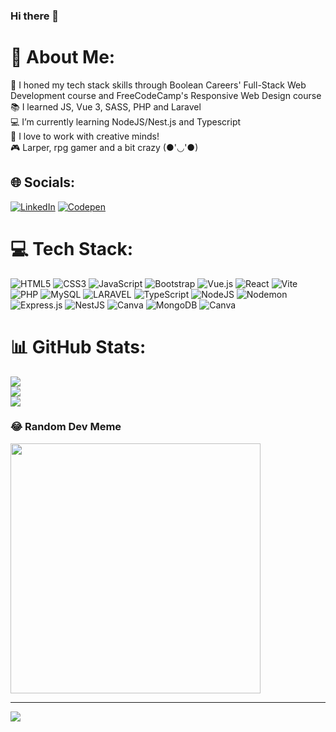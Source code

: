 ### Hi there 👋

# 💫 About Me:
🔭 I honed my tech stack skills through Boolean Careers' Full-Stack Web Development course and FreeCodeCamp's Responsive Web Design course<br>📚 I learned JS, Vue 3, SASS, PHP and Laravel<br>💻 I’m currently learning NodeJS/Nest.js and Typescript<br>🤝 I love to work with creative minds!<br>🎮 Larper, rpg gamer and a bit crazy  (●'◡'●)

## 🌐 Socials:
[![LinkedIn](https://img.shields.io/badge/LinkedIn-%230077B5.svg?logo=linkedin&logoColor=white)](https://linkedin.com/in/francesco-m-793199ab/) [![Codepen](https://img.shields.io/badge/Codepen-000000?style=for-the-badge&logo=codepen&logoColor=white)](https://codepen.io/coldshark) 

# 💻 Tech Stack:
![HTML5](https://img.shields.io/badge/html5-%23E34F26.svg?style=for-the-badge&logo=html5&logoColor=white) ![CSS3](https://img.shields.io/badge/css3-%231572B6.svg?style=for-the-badge&logo=css3&logoColor=white) ![JavaScript](https://img.shields.io/badge/javascript-%23323330.svg?style=for-the-badge&logo=javascript&logoColor=%23F7DF1E) ![Bootstrap](https://img.shields.io/badge/bootstrap-%238511FA.svg?style=for-the-badge&logo=bootstrap&logoColor=white) ![Vue.js](https://img.shields.io/badge/vue.js-%2335495e.svg?style=for-the-badge&logo=vuedotjs&logoColor=%234FC08D) ![React](https://img.shields.io/badge/react-%2320232a.svg?style=for-the-badge&logo=react&logoColor=%2361DAFB) ![Vite](https://img.shields.io/badge/vite-%23646CFF.svg?style=for-the-badge&logo=vite&logoColor=white) ![PHP](https://img.shields.io/badge/php-%23777BB4.svg?style=for-the-badge&logo=php&logoColor=white) ![MySQL](https://img.shields.io/badge/mysql-%2300000f.svg?style=for-the-badge&logo=mysql&logoColor=white) ![LARAVEL](https://img.shields.io/badge/laravel-%23FF2D20.svg?style=for-the-badge&logo=laravel&logoColor=white) ![TypeScript](https://img.shields.io/badge/typescript-%23007ACC.svg?style=for-the-badge&logo=typescript&logoColor=white) ![NodeJS](https://img.shields.io/badge/node.js-6DA55F?style=for-the-badge&logo=node.js&logoColor=white) ![Nodemon](https://img.shields.io/badge/NODEMON-%23323330.svg?style=for-the-badge&logo=nodemon&logoColor=%BBDEAD) ![Express.js](https://img.shields.io/badge/express.js-%23404d59.svg?style=for-the-badge&logo=express&logoColor=%2361DAFB) ![NestJS](https://img.shields.io/badge/nestjs-%23E0234E.svg?style=for-the-badge&logo=nestjs&logoColor=white) ![Canva](https://img.shields.io/badge/Canva-%2300C4CC.svg?style=for-the-badge&logo=Canva&logoColor=white) ![MongoDB]([https://img.shields.io/badge/nestjs-%23E0234E.svg?style=for-the-badge&logo=nestjs&logoColor=white](https://img.shields.io/badge/MongoDB-%234ea94b.svg?style=for-the-badge&logo=mongodb&logoColor=white)) ![Canva](https://img.shields.io/badge/Canva-%2300C4CC.svg?style=for-the-badge&logo=Canva&logoColor=white)

# 📊 GitHub Stats:
![](https://github-readme-stats.vercel.app/api?username=francescomascellino&theme=dark&hide_border=false&include_all_commits=true&count_private=true)<br/>
![](https://github-readme-streak-stats.herokuapp.com/?user=francescomascellino&theme=dark&hide_border=false)<br/>
![](https://github-readme-stats.vercel.app/api/top-langs/?username=francescomascellino&theme=dark&hide_border=false&include_all_commits=true&count_private=true&layout=compact)

### 😂 Random Dev Meme
<img src='https://randommeme-five.vercel.app/' style="height: 400px;"/>

---
[![](https://visitcount.itsvg.in/api?id=francescomascellino&icon=2&color=8)](https://visitcount.itsvg.in)

<!-- Proudly created with GPRM ( https://gprm.itsvg.in ) -->
